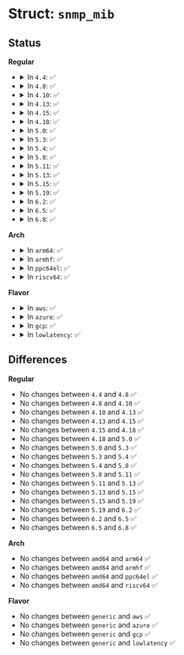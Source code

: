 # Struct: <code>snmp_mib</code>

## Status
<b>Regular</b>
<ul>
<li>
<details>
<summary>In <code>4.4</code>: ✅</summary>

```c
struct snmp_mib {
    const char *name;
    int entry;
};
```
</details>
</li>
<li>
<details>
<summary>In <code>4.8</code>: ✅</summary>

```c
struct snmp_mib {
    const char *name;
    int entry;
};
```
</details>
</li>
<li>
<details>
<summary>In <code>4.10</code>: ✅</summary>

```c
struct snmp_mib {
    const char *name;
    int entry;
};
```
</details>
</li>
<li>
<details>
<summary>In <code>4.13</code>: ✅</summary>

```c
struct snmp_mib {
    const char *name;
    int entry;
};
```
</details>
</li>
<li>
<details>
<summary>In <code>4.15</code>: ✅</summary>

```c
struct snmp_mib {
    const char *name;
    int entry;
};
```
</details>
</li>
<li>
<details>
<summary>In <code>4.18</code>: ✅</summary>

```c
struct snmp_mib {
    const char *name;
    int entry;
};
```
</details>
</li>
<li>
<details>
<summary>In <code>5.0</code>: ✅</summary>

```c
struct snmp_mib {
    const char *name;
    int entry;
};
```
</details>
</li>
<li>
<details>
<summary>In <code>5.3</code>: ✅</summary>

```c
struct snmp_mib {
    const char *name;
    int entry;
};
```
</details>
</li>
<li>
<details>
<summary>In <code>5.4</code>: ✅</summary>

```c
struct snmp_mib {
    const char *name;
    int entry;
};
```
</details>
</li>
<li>
<details>
<summary>In <code>5.8</code>: ✅</summary>

```c
struct snmp_mib {
    const char *name;
    int entry;
};
```
</details>
</li>
<li>
<details>
<summary>In <code>5.11</code>: ✅</summary>

```c
struct snmp_mib {
    const char *name;
    int entry;
};
```
</details>
</li>
<li>
<details>
<summary>In <code>5.13</code>: ✅</summary>

```c
struct snmp_mib {
    const char *name;
    int entry;
};
```
</details>
</li>
<li>
<details>
<summary>In <code>5.15</code>: ✅</summary>

```c
struct snmp_mib {
    const char *name;
    int entry;
};
```
</details>
</li>
<li>
<details>
<summary>In <code>5.19</code>: ✅</summary>

```c
struct snmp_mib {
    const char *name;
    int entry;
};
```
</details>
</li>
<li>
<details>
<summary>In <code>6.2</code>: ✅</summary>

```c
struct snmp_mib {
    const char *name;
    int entry;
};
```
</details>
</li>
<li>
<details>
<summary>In <code>6.5</code>: ✅</summary>

```c
struct snmp_mib {
    const char *name;
    int entry;
};
```
</details>
</li>
<li>
<details>
<summary>In <code>6.8</code>: ✅</summary>

```c
struct snmp_mib {
    const char *name;
    int entry;
};
```
</details>
</li>
</ul>
<b>Arch</b>
<ul>
<li>
<details>
<summary>In <code>arm64</code>: ✅</summary>

```c
struct snmp_mib {
    const char *name;
    int entry;
};
```
</details>
</li>
<li>
<details>
<summary>In <code>armhf</code>: ✅</summary>

```c
struct snmp_mib {
    const char *name;
    int entry;
};
```
</details>
</li>
<li>
<details>
<summary>In <code>ppc64el</code>: ✅</summary>

```c
struct snmp_mib {
    const char *name;
    int entry;
};
```
</details>
</li>
<li>
<details>
<summary>In <code>riscv64</code>: ✅</summary>

```c
struct snmp_mib {
    const char *name;
    int entry;
};
```
</details>
</li>
</ul>
<b>Flavor</b>
<ul>
<li>
<details>
<summary>In <code>aws</code>: ✅</summary>

```c
struct snmp_mib {
    const char *name;
    int entry;
};
```
</details>
</li>
<li>
<details>
<summary>In <code>azure</code>: ✅</summary>

```c
struct snmp_mib {
    const char *name;
    int entry;
};
```
</details>
</li>
<li>
<details>
<summary>In <code>gcp</code>: ✅</summary>

```c
struct snmp_mib {
    const char *name;
    int entry;
};
```
</details>
</li>
<li>
<details>
<summary>In <code>lowlatency</code>: ✅</summary>

```c
struct snmp_mib {
    const char *name;
    int entry;
};
```
</details>
</li>
</ul>

## Differences
<b>Regular</b>
<ul>
<li>
No changes between <code>4.4</code> and <code>4.8</code> ✅
</li>
<li>
No changes between <code>4.8</code> and <code>4.10</code> ✅
</li>
<li>
No changes between <code>4.10</code> and <code>4.13</code> ✅
</li>
<li>
No changes between <code>4.13</code> and <code>4.15</code> ✅
</li>
<li>
No changes between <code>4.15</code> and <code>4.18</code> ✅
</li>
<li>
No changes between <code>4.18</code> and <code>5.0</code> ✅
</li>
<li>
No changes between <code>5.0</code> and <code>5.3</code> ✅
</li>
<li>
No changes between <code>5.3</code> and <code>5.4</code> ✅
</li>
<li>
No changes between <code>5.4</code> and <code>5.8</code> ✅
</li>
<li>
No changes between <code>5.8</code> and <code>5.11</code> ✅
</li>
<li>
No changes between <code>5.11</code> and <code>5.13</code> ✅
</li>
<li>
No changes between <code>5.13</code> and <code>5.15</code> ✅
</li>
<li>
No changes between <code>5.15</code> and <code>5.19</code> ✅
</li>
<li>
No changes between <code>5.19</code> and <code>6.2</code> ✅
</li>
<li>
No changes between <code>6.2</code> and <code>6.5</code> ✅
</li>
<li>
No changes between <code>6.5</code> and <code>6.8</code> ✅
</li>
</ul>
<b>Arch</b>
<ul>
<li>
No changes between <code>amd64</code> and <code>arm64</code> ✅
</li>
<li>
No changes between <code>amd64</code> and <code>armhf</code> ✅
</li>
<li>
No changes between <code>amd64</code> and <code>ppc64el</code> ✅
</li>
<li>
No changes between <code>amd64</code> and <code>riscv64</code> ✅
</li>
</ul>
<b>Flavor</b>
<ul>
<li>
No changes between <code>generic</code> and <code>aws</code> ✅
</li>
<li>
No changes between <code>generic</code> and <code>azure</code> ✅
</li>
<li>
No changes between <code>generic</code> and <code>gcp</code> ✅
</li>
<li>
No changes between <code>generic</code> and <code>lowlatency</code> ✅
</li>
</ul>
